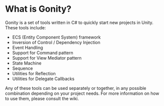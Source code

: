 # What is Gonity?

Gonity is a set of tools written in C# to quickly start new projects in Unity. These tools include: 
 - ECS (Entity Component System) framework
 - Inversion of Control / Dependency Injection
 - Event Handling
 - Support for Command pattern
 - Support for View Mediator pattern
 - State Machine
 - Sequence
 - Utilities for Reflection
 - Utilities for Delegate Callbacks

Any of these tools can be used separately or together, in any possible combination depending on your project needs. For more information on how to use them, please consult the wiki.